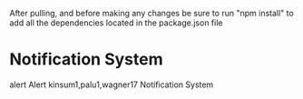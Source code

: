 After pulling, and before making any changes be sure to run "npm install" to add all the dependencies located in the package.json file


# Notification System

alert	Alert	kinsum1,palu1,wagner17	Notification System
